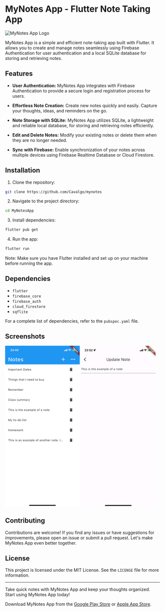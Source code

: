 # MyNotes App - Flutter Note Taking App

![MyNotes App Logo](app_logo.png)

MyNotes App is a simple and efficient note-taking app built with Flutter. It allows you to create and manage notes seamlessly using Firebase Authentication for user authentication and a local SQLite database for storing and retrieving notes.

## Features

- **User Authentication:** MyNotes App integrates with Firebase Authentication to provide a secure login and registration process for users.

- **Effortless Note Creation:** Create new notes quickly and easily. Capture your thoughts, ideas, and reminders on the go.

- **Note Storage with SQLite:** MyNotes App utilizes SQLite, a lightweight and reliable local database, for storing and retrieving notes efficiently.

- **Edit and Delete Notes:** Modify your existing notes or delete them when they are no longer needed.

- **Sync with Firebase:** Enable synchronization of your notes across multiple devices using Firebase Realtime Database or Cloud Firestore.

## Installation

1. Clone the repository:

```bash
git clone https://github.com/Cavalgo/mynotes
```

2. Navigate to the project directory:

```bash
cd MyNotesApp
```

3. Install dependencies:

```bash
flutter pub get
```

4. Run the app:

```bash
flutter run
```

Note: Make sure you have Flutter installed and set up on your machine before running the app.

## Dependencies

- `flutter`
- `firebase_core`
- `firebase_auth`
- `cloud_firestore`
- `sqflite`

For a complete list of dependencies, refer to the `pubspec.yaml` file.

## Screenshots

![MyNotes App Screenshot 1](screenshots/ss1.png)
![MyNotes App Screenshot 2](screenshots/ss2.png)

## Contributing

Contributions are welcome! If you find any issues or have suggestions for improvements, please open an issue or submit a pull request. Let's make MyNotes App even better together.

## License

This project is licensed under the MIT License. See the `LICENSE` file for more information.

---

Take quick notes with MyNotes App and keep your thoughts organized. Start using MyNotes App today!

Download MyNotes App from the [Google Play Store](https://play.google.com/store/apps/your-app-link) or [Apple App Store](https://apps.apple.com/your-app-link).